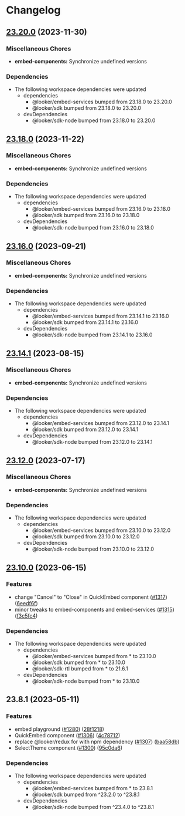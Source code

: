 # Changelog

## [23.20.0](https://github.com/looker-open-source/sdk-codegen/compare/embed-components-v23.18.0...embed-components-v23.20.0) (2023-11-30)


### Miscellaneous Chores

* **embed-components:** Synchronize undefined versions


### Dependencies

* The following workspace dependencies were updated
  * dependencies
    * @looker/embed-services bumped from 23.18.0 to 23.20.0
    * @looker/sdk bumped from 23.18.0 to 23.20.0
  * devDependencies
    * @looker/sdk-node bumped from 23.18.0 to 23.20.0

## [23.18.0](https://github.com/looker-open-source/sdk-codegen/compare/embed-components-v23.16.0...embed-components-v23.18.0) (2023-11-22)


### Miscellaneous Chores

* **embed-components:** Synchronize undefined versions


### Dependencies

* The following workspace dependencies were updated
  * dependencies
    * @looker/embed-services bumped from 23.16.0 to 23.18.0
    * @looker/sdk bumped from 23.16.0 to 23.18.0
  * devDependencies
    * @looker/sdk-node bumped from 23.16.0 to 23.18.0

## [23.16.0](https://github.com/looker-open-source/sdk-codegen/compare/embed-components-v23.14.1...embed-components-v23.16.0) (2023-09-21)


### Miscellaneous Chores

* **embed-components:** Synchronize undefined versions


### Dependencies

* The following workspace dependencies were updated
  * dependencies
    * @looker/embed-services bumped from 23.14.1 to 23.16.0
    * @looker/sdk bumped from 23.14.1 to 23.16.0
  * devDependencies
    * @looker/sdk-node bumped from 23.14.1 to 23.16.0

## [23.14.1](https://github.com/looker-open-source/sdk-codegen/compare/embed-components-v23.12.0...embed-components-v23.14.1) (2023-08-15)


### Miscellaneous Chores

* **embed-components:** Synchronize undefined versions


### Dependencies

* The following workspace dependencies were updated
  * dependencies
    * @looker/embed-services bumped from 23.12.0 to 23.14.1
    * @looker/sdk bumped from 23.12.0 to 23.14.1
  * devDependencies
    * @looker/sdk-node bumped from 23.12.0 to 23.14.1

## [23.12.0](https://github.com/looker-open-source/sdk-codegen/compare/embed-components-v23.10.0...embed-components-v23.12.0) (2023-07-17)


### Miscellaneous Chores

* **embed-components:** Synchronize undefined versions


### Dependencies

* The following workspace dependencies were updated
  * dependencies
    * @looker/embed-services bumped from 23.10.0 to 23.12.0
    * @looker/sdk bumped from 23.10.0 to 23.12.0
  * devDependencies
    * @looker/sdk-node bumped from 23.10.0 to 23.12.0

## [23.10.0](https://github.com/looker-open-source/sdk-codegen/compare/embed-components-v23.8.1...embed-components-v23.10.0) (2023-06-15)


### Features

* change "Cancel" to "Close" in QuickEmbed component ([#1317](https://github.com/looker-open-source/sdk-codegen/issues/1317)) ([6eedf6f](https://github.com/looker-open-source/sdk-codegen/commit/6eedf6ffaf0e3487152bc283d925c86058cd9f59))
* minor tweaks to embed-components and embed-services ([#1315](https://github.com/looker-open-source/sdk-codegen/issues/1315)) ([f3c5fc4](https://github.com/looker-open-source/sdk-codegen/commit/f3c5fc44a6161c0aab519527a4feb68e1f826bce))


### Dependencies

* The following workspace dependencies were updated
  * dependencies
    * @looker/embed-services bumped from * to 23.10.0
    * @looker/sdk bumped from * to 23.10.0
    * @looker/sdk-rtl bumped from * to 21.6.1
  * devDependencies
    * @looker/sdk-node bumped from * to 23.10.0

## 23.8.1 (2023-05-11)


### Features

* embed playground ([#1280](https://github.com/looker-open-source/sdk-codegen/issues/1280)) ([28f1218](https://github.com/looker-open-source/sdk-codegen/commit/28f121830f116da59b7f1cd248433c15c98cc56e))
* QuickEmbed component ([#1306](https://github.com/looker-open-source/sdk-codegen/issues/1306)) ([4c78712](https://github.com/looker-open-source/sdk-codegen/commit/4c78712d44fb32dbdc0690a6121bc35086dec44a))
* replace @looker/redux for with npm dependency ([#1307](https://github.com/looker-open-source/sdk-codegen/issues/1307)) ([baa58db](https://github.com/looker-open-source/sdk-codegen/commit/baa58db1bce9d974384c63a0e11301f38774a7b2))
* SelectTheme component ([#1300](https://github.com/looker-open-source/sdk-codegen/issues/1300)) ([95c0da6](https://github.com/looker-open-source/sdk-codegen/commit/95c0da628d1d22fae2c6968f988047bfacc5fd01))


### Dependencies

* The following workspace dependencies were updated
  * dependencies
    * @looker/embed-services bumped from * to 23.8.1
    * @looker/sdk bumped from ^23.2.0 to ^23.8.1
  * devDependencies
    * @looker/sdk-node bumped from ^23.4.0 to ^23.8.1
